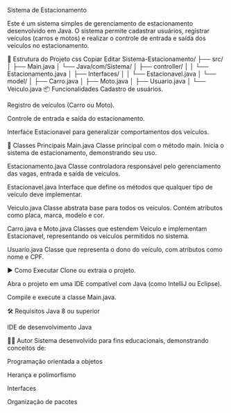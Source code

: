 Sistema de Estacionamento

Este é um sistema simples de gerenciamento de estacionamento desenvolvido em Java. O sistema permite cadastrar usuários, registrar veículos (carros e motos) e realizar o controle de entrada e saída dos veículos no estacionamento.

📁 Estrutura do Projeto
css
Copiar
Editar
Sistema-Estacionamento/
├── src/
│   ├── Main.java
│   └── Java/com/Sistema/
│       ├── controller/
│       │   └── Estacionamento.java
│       ├── Interfaces/
│       │   └── Estacionavel.java
│       └── model/
│           ├── Carro.java
│           ├── Moto.java
│           ├── Usuario.java
│           └── Veiculo.java
📦 Funcionalidades
Cadastro de usuários.

Registro de veículos (Carro ou Moto).

Controle de entrada e saída do estacionamento.

Interface Estacionavel para generalizar comportamentos dos veículos.

🧠 Classes Principais
Main.java
Classe principal com o método main. Inicia o sistema de estacionamento, demonstrando seu uso.

Estacionamento.java
Classe controladora responsável pelo gerenciamento das vagas, entrada e saída de veículos.

Estacionavel.java
Interface que define os métodos que qualquer tipo de veículo deve implementar.

Veiculo.java
Classe abstrata base para todos os veículos. Contém atributos como placa, marca, modelo e cor.

Carro.java e Moto.java
Classes que estendem Veiculo e implementam Estacionavel, representando os veículos permitidos no sistema.

Usuario.java
Classe que representa o dono do veículo, com atributos como nome e CPF.

▶️ Como Executar
Clone ou extraia o projeto.

Abra o projeto em uma IDE compatível com Java (como IntelliJ ou Eclipse).

Compile e execute a classe Main.java.

🛠 Requisitos
Java 8 ou superior

IDE de desenvolvimento Java

👨‍💻 Autor
Sistema desenvolvido para fins educacionais, demonstrando conceitos de:

Programação orientada a objetos

Herança e polimorfismo

Interfaces

Organização de pacotes
